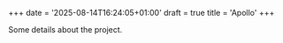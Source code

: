 +++
date = '2025-08-14T16:24:05+01:00'
draft = true
title = 'Apollo'
+++

Some details about the project.

